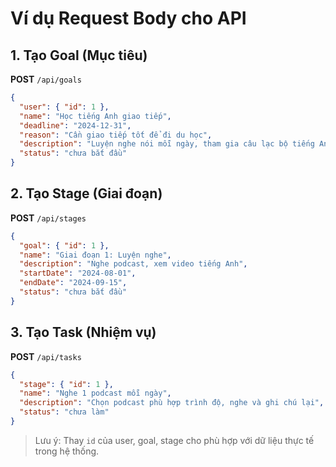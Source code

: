 # Ví dụ Request Body cho API

## 1. Tạo Goal (Mục tiêu)
**POST** `/api/goals`
```json
{
  "user": { "id": 1 },
  "name": "Học tiếng Anh giao tiếp",
  "deadline": "2024-12-31",
  "reason": "Cần giao tiếp tốt để đi du học",
  "description": "Luyện nghe nói mỗi ngày, tham gia câu lạc bộ tiếng Anh",
  "status": "chưa bắt đầu"
}
```

## 2. Tạo Stage (Giai đoạn)
**POST** `/api/stages`
```json
{
  "goal": { "id": 1 },
  "name": "Giai đoạn 1: Luyện nghe",
  "description": "Nghe podcast, xem video tiếng Anh",
  "startDate": "2024-08-01",
  "endDate": "2024-09-15",
  "status": "chưa bắt đầu"
}
```

## 3. Tạo Task (Nhiệm vụ)
**POST** `/api/tasks`
```json
{
  "stage": { "id": 1 },
  "name": "Nghe 1 podcast mỗi ngày",
  "description": "Chọn podcast phù hợp trình độ, nghe và ghi chú lại",
  "status": "chưa làm"
}
```

> Lưu ý: Thay `id` của user, goal, stage cho phù hợp với dữ liệu thực tế trong hệ thống. 
